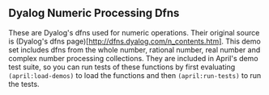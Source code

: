 <!-- TITLE/ -->

## Dyalog Numeric Processing Dfns

<!-- /TITLE -->

These are Dyalog's dfns used for numeric operations. Their original source is (Dyalog's dfns page)[http://dfns.dyalog.com/n_contents.htm]. This demo set includes dfns from the whole number, rational number, real number and complex number processing collections. They are included in April's demo test suite, so you can run tests of these functions by first evaluating `(april:load-demos)` to load the functions and then `(april:run-tests)` to run the tests.